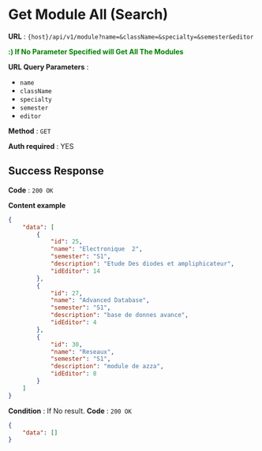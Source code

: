 # Get Module All (Search)

**URL** : `{host}/api/v1/module?name=&className=&specialty=&semester&editor`

**<span style="color:green;"> :) If No Parameter Specified will Get All The Modules</span>**

**URL Query Parameters** :

- `name`
- `className`
- `specialty`
- `semester`
- `editor`

**Method** : `GET`

**Auth required** : YES

## Success Response

**Code** : `200 OK`

**Content example**

```json
{
	"data": [
		{
			"id": 25,
			"name": "Electronique  2",
			"semester": "S1",
			"description": "Etude Des diodes et ampliphicateur",
			"idEditor": 14
		},
		{
			"id": 27,
			"name": "Advanced Database",
			"semester": "S1",
			"description": "base de donnes avance",
			"idEditor": 4
		},
		{
			"id": 30,
			"name": "Reseaux",
			"semester": "S1",
			"description": "module de azza",
			"idEditor": 8
		}
	]
}
```

**Condition** : If No result.
**Code** : `200 OK`

```json
{
	"data": []
}
```
